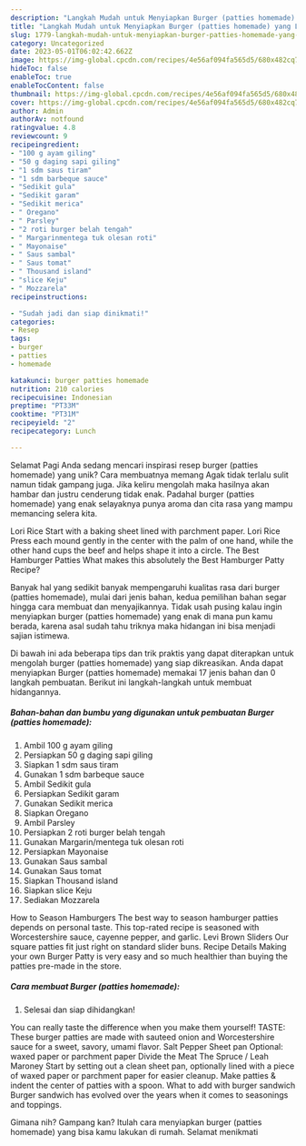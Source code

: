 ```yaml
---
description: "Langkah Mudah untuk Menyiapkan Burger (patties homemade) yang Lezat, Lezat"
title: "Langkah Mudah untuk Menyiapkan Burger (patties homemade) yang Lezat, Lezat"
slug: 1779-langkah-mudah-untuk-menyiapkan-burger-patties-homemade-yang-lezat-lezat
category: Uncategorized
date: 2023-05-01T06:02:42.662Z
image: https://img-global.cpcdn.com/recipes/4e56af094fa565d5/680x482cq70/burger-patties-homemade-foto-resep-utama.jpg
hideToc: false
enableToc: true
enableTocContent: false
thumbnail: https://img-global.cpcdn.com/recipes/4e56af094fa565d5/680x482cq70/burger-patties-homemade-foto-resep-utama.jpg
cover: https://img-global.cpcdn.com/recipes/4e56af094fa565d5/680x482cq70/burger-patties-homemade-foto-resep-utama.jpg
author: Admin
authorAv: notfound
ratingvalue: 4.8
reviewcount: 9
recipeingredient:
- "100 g ayam giling"
- "50 g daging sapi giling"
- "1 sdm saus tiram"
- "1 sdm barbeque sauce"
- "Sedikit gula"
- "Sedikit garam"
- "Sedikit merica"
- " Oregano"
- " Parsley"
- "2 roti burger belah tengah"
- " Margarinmentega tuk olesan roti"
- " Mayonaise"
- " Saus sambal"
- " Saus tomat"
- " Thousand island"
- "slice Keju"
- " Mozzarela"
recipeinstructions:

- "Sudah jadi dan siap dinikmati!"
categories:
- Resep
tags:
- burger
- patties
- homemade

katakunci: burger patties homemade 
nutrition: 210 calories
recipecuisine: Indonesian
preptime: "PT33M"
cooktime: "PT31M"
recipeyield: "2"
recipecategory: Lunch

---
```



Selamat Pagi Anda sedang mencari inspirasi resep burger (patties homemade) yang unik? Cara membuatnya memang Agak tidak terlalu sulit namun tidak gampang juga. Jika keliru mengolah maka hasilnya akan hambar dan justru cenderung tidak enak. Padahal burger (patties homemade) yang enak selayaknya punya aroma dan cita rasa yang mampu memancing selera kita.


Lori Rice Start with a baking sheet lined with parchment paper. Lori Rice Press each mound gently in the center with the palm of one hand, while the other hand cups the beef and helps shape it into a circle. The Best Hamburger Patties What makes this absolutely the Best Hamburger Patty Recipe?

Banyak hal yang sedikit banyak mempengaruhi kualitas rasa dari burger (patties homemade), mulai dari jenis bahan, kedua pemilihan bahan segar hingga cara membuat dan menyajikannya. Tidak usah pusing kalau ingin menyiapkan burger (patties homemade) yang enak di mana pun kamu berada, karena asal sudah tahu triknya maka hidangan ini bisa menjadi sajian istimewa.


Di bawah ini ada beberapa tips dan trik praktis yang dapat diterapkan untuk mengolah burger (patties homemade) yang siap dikreasikan. Anda dapat menyiapkan Burger (patties homemade) memakai 17 jenis bahan dan 0 langkah pembuatan. Berikut ini langkah-langkah untuk membuat hidangannya.

<!--inarticleads1-->

##### Bahan-bahan dan bumbu yang digunakan untuk pembuatan Burger (patties homemade):

1. Ambil 100 g ayam giling
1. Persiapkan 50 g daging sapi giling
1. Siapkan 1 sdm saus tiram
1. Gunakan 1 sdm barbeque sauce
1. Ambil Sedikit gula
1. Persiapkan Sedikit garam
1. Gunakan Sedikit merica
1. Siapkan  Oregano
1. Ambil  Parsley
1. Persiapkan 2 roti burger belah tengah
1. Gunakan  Margarin/mentega tuk olesan roti
1. Persiapkan  Mayonaise
1. Gunakan  Saus sambal
1. Gunakan  Saus tomat
1. Siapkan  Thousand island
1. Siapkan slice Keju
1. Sediakan  Mozzarela


How to Season Hamburgers The best way to season hamburger patties depends on personal taste. This top-rated recipe is seasoned with Worcestershire sauce, cayenne pepper, and garlic. Levi Brown Sliders Our square patties fit just right on standard slider buns. Recipe Details Making your own Burger Patty is very easy and so much healthier than buying the patties pre-made in the store. 

<!--inarticleads2-->

##### Cara membuat Burger (patties homemade):


1. Selesai dan siap dihidangkan!

You can really taste the difference when you make them yourself! TASTE: These burger patties are made with sauteed onion and Worcestershire sauce for a sweet, savory, umami flavor. Salt Pepper Sheet pan Optional: waxed paper or parchment paper Divide the Meat The Spruce / Leah Maroney Start by setting out a clean sheet pan, optionally lined with a piece of waxed paper or parchment paper for easier cleanup. Make patties &amp; indent the center of patties with a spoon. What to add with burger sandwich Burger sandwich has evolved over the years when it comes to seasonings and toppings. 

Gimana nih? Gampang kan? Itulah cara menyiapkan burger (patties homemade) yang bisa kamu lakukan di rumah. Selamat menikmati
